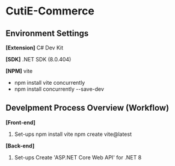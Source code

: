 # CutiE-Commerce

## Environment Settings

**[Extension]**
C# Dev Kit

**[SDK]**
.NET SDK (8.0.404)

**[NPM]**
vite
- npm install vite
concurrently
- npm install concurrently --save-dev


## Develpment Process Overview (Workflow)
**[Front-end]**
1. Set-ups
npm install vite
npm create vite@latest

**[Back-end]**
1. Set-ups
Create 'ASP.NET Core Web API' for .NET 8
